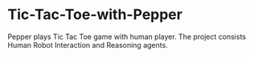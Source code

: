 # Tic-Tac-Toe-with-Pepper
Pepper plays Tic Tac Toe game with human player. The project consists Human Robot Interaction and Reasoning agents.
